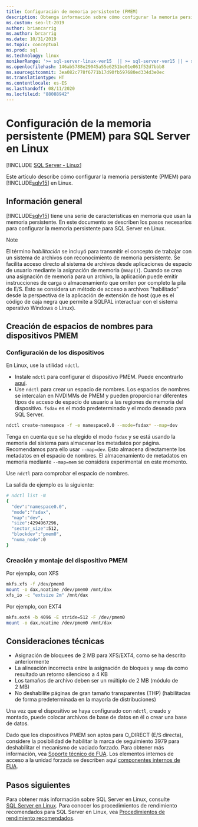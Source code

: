 ```yaml
---
title: Configuración de memoria persistente (PMEM)
description: Obtenga información sobre cómo configurar la memoria persistente (PMEM) para SQL Server en Linux y cómo crear espacios de nombres para dispositivos PMEM.
ms.custom: seo-lt-2019
author: briancarrig
ms.author: brcarrig
ms.date: 10/31/2019
ms.topic: conceptual
ms.prod: sql
ms.technology: linux
monikerRange: '>= sql-server-linux-ver15  || >= sql-server-ver15 || = sqlallproducts-allversions'
ms.openlocfilehash: 146ab5788e29045a55e6251be01e061f52d7bbb8
ms.sourcegitcommit: 3ea082c778f6771b17d90fb597680ed334d3e0ec
ms.translationtype: HT
ms.contentlocale: es-ES
ms.lasthandoff: 08/11/2020
ms.locfileid: "88088942"
---
```

# <a name="configure-persistent-memory-pmem-for-sql-server-on-linux"></a>Configuración de la memoria persistente (PMEM) para SQL Server en Linux

[!INCLUDE [SQL Server - Linux](../includes/applies-to-version/sql-linux.md)]

Este artículo describe cómo configurar la memoria persistente (PMEM) para [!INCLUDE[sqlv15](../includes/sssqlv15-md.md)] en Linux.

## <a name="overview"></a>Información general

[!INCLUDE[sqlv15](../includes/sssqlv15-md.md)] tiene una serie de características en memoria que usan la memoria persistente. En este documento se describen los pasos necesarios para configurar la memoria persistente para SQL Server en Linux.

> [!NOTE]
> El término _habilitación_ se incluyó para transmitir el concepto de trabajar con un sistema de archivos con reconocimiento de memoria persistente. Se facilita acceso directo al sistema de archivos desde aplicaciones de espacio de usuario mediante la asignación de memoria (`mmap()`). Cuando se crea una asignación de memoria para un archivo, la aplicación puede emitir instrucciones de carga o almacenamiento que omiten por completo la pila de E/S. Esto se considera un método de acceso a archivos "habilitado" desde la perspectiva de la aplicación de extensión de host (que es el código de caja negra que permite a SQLPAL interactuar con el sistema operativo Windows o Linux).

## <a name="create-namespaces-for-pmem-devices"></a>Creación de espacios de nombres para dispositivos PMEM

### <a name="configure-the-devices"></a>Configuración de los dispositivos

En Linux, use la utilidad `ndctl`.

- Instale `ndctl` para configurar el dispositivo PMEM. Puede encontrarlo [aquí](https://docs.pmem.io/getting-started-guide/installing-ndctl).
- Use `ndctl` para crear un espacio de nombres. Los espacios de nombres se intercalan en NVDIMMs de PMEM y pueden proporcionar diferentes tipos de acceso de espacio de usuario a las regiones de memoria del dispositivo. `fsdax` es el modo predeterminado y el modo deseado para SQL Server.

```bash 
ndctl create-namespace -f -e namespace0.0 --mode=fsdax* --map=dev
```

Tenga en cuenta que se ha elegido el modo `fsdax` y se está usando la memoria del sistema para almacenar los metadatos por página. Recomendamos para ello usar `--map=dev`. Esto almacena directamente los metadatos en el espacio de nombres. El almacenamiento de metadatos en memoria mediante `--map=mem` se considera experimental en este momento.

Use `ndctl` para comprobar el espacio de nombres. 
  
La salida de ejemplo es la siguiente:

```bash
# ndctl list -N
{
  "dev":"namespace0.0",
  "mode":"fsdax",
  "map":"dev",
  "size":4294967296,
  "sector_size":512,
  "blockdev":"pmem0",
  "numa_node":0
}
```

### <a name="create-and-mount-pmem-device"></a>Creación y montaje del dispositivo PMEM

Por ejemplo, con XFS

```bash
mkfs.xfs -f /dev/pmem0
mount -o dax,noatime /dev/pmem0 /mnt/dax
xfs_io -c "extsize 2m" /mnt/dax
```

Por ejemplo, con EXT4

```bash
mkfs.ext4 -b 4096 -E stride=512 -F /dev/pmem0
mount -o dax,noatime /dev/pmem0 /mnt/dax
```

## <a name="technical-considerations"></a>Consideraciones técnicas

- Asignación de bloquees de 2 MB para XFS/EXT4, como se ha descrito anteriormente
- La alineación incorrecta entre la asignación de bloques y `mmap` da como resultado un retorno silencioso a 4 KB
- Los tamaños de archivo deben ser un múltiplo de 2 MB (módulo de 2 MB)
- No deshabilite páginas de gran tamaño transparentes (THP) (habilitadas de forma predeterminada en la mayoría de distribuciones)

Una vez que el dispositivo se haya configurado con `ndctl`, creado y montado, puede colocar archivos de base de datos en él o crear una base de datos.

Dado que los dispositivos PMEM son aptos para O_DIRECT (E/S directa), considere la posibilidad de habilitar la marca de seguimiento 3979 para deshabilitar el mecanismo de vaciado forzado. Para obtener más información, vea [Soporte técnico de FUA](https://support.microsoft.com/help/4131496/enable-forced-flush-mechanism-in-sql-server-2017-on-linux). Los elementos internos de acceso a la unidad forzada se describen aquí [componentes internos de FUA](https://blogs.msdn.microsoft.com/bobsql/2018/12/18/sql-server-on-linux-forced-unit-access-fua-internals/).

## <a name="next-steps"></a>Pasos siguientes

Para obtener más información sobre SQL Server en Linux, consulte [SQL Server en Linux](sql-server-linux-overview.md).
Para conocer los procedimientos de rendimiento recomendados para SQL Server en Linux, vea [Procedimientos de rendimiento recomendados](sql-server-linux-performance-best-practices.md).
